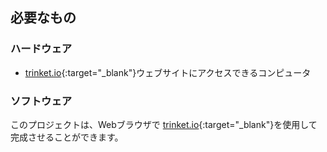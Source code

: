 ## 必要なもの

### ハードウェア

+ [trinket.io](https://trinket.io){:target="_blank"}ウェブサイトにアクセスできるコンピュータ

### ソフトウェア

このプロジェクトは、Webブラウザで [trinket.io](https://trinket.io){:target="_blank"}を使用して完成させることができます。